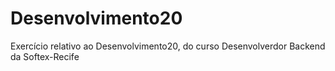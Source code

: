 # Desenvolvimento20
 Exercício relativo ao Desenvolvimento20, do curso Desenvolverdor Backend da Softex-Recife
